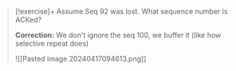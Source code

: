
> [!exercise]+ Assume Seq 92 was lost. What sequence number is ACKed?
> 
> **Correction:** We don't ignore the seq 100, we buffer it (like how selective repeat does)
> 
> ![[Pasted image 20240417094613.png]]

